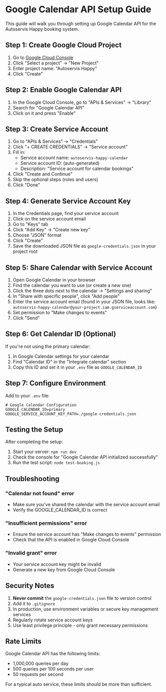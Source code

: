 # Google Calendar API Setup Guide

This guide will walk you through setting up Google Calendar API for the Autoservis Happy booking system.

## Step 1: Create Google Cloud Project

1. Go to [Google Cloud Console](https://console.cloud.google.com/)
2. Click "Select a project" → "New Project"
3. Enter project name: "Autoservis Happy"
4. Click "Create"

## Step 2: Enable Google Calendar API

1. In the Google Cloud Console, go to "APIs & Services" → "Library"
2. Search for "Google Calendar API"
3. Click on it and press "Enable"

## Step 3: Create Service Account

1. Go to "APIs & Services" → "Credentials"
2. Click "+ CREATE CREDENTIALS" → "Service account"
3. Fill in:
   - Service account name: `autoservis-happy-calendar`
   - Service account ID: (auto-generated)
   - Description: "Service account for calendar bookings"
4. Click "Create and Continue"
5. Skip the optional steps (roles and users)
6. Click "Done"

## Step 4: Generate Service Account Key

1. In the Credentials page, find your service account
2. Click on the service account email
3. Go to "Keys" tab
4. Click "Add Key" → "Create new key"
5. Choose "JSON" format
6. Click "Create"
7. Save the downloaded JSON file as `google-credentials.json` in your project root

## Step 5: Share Calendar with Service Account

1. Open Google Calendar in your browser
2. Find the calendar you want to use (or create a new one)
3. Click the three dots next to the calendar → "Settings and sharing"
4. In "Share with specific people", click "Add people"
5. Enter the service account email (found in your JSON file, looks like: `autoservis-happy-calendar@your-project.iam.gserviceaccount.com`)
6. Set permission to "Make changes to events"
7. Click "Send"

## Step 6: Get Calendar ID (Optional)

If you're not using the primary calendar:

1. In Google Calendar settings for your calendar
2. Find "Calendar ID" in the "Integrate calendar" section
3. Copy this ID and set it in your `.env` file as `GOOGLE_CALENDAR_ID`

## Step 7: Configure Environment

Add to your `.env` file:

```env
# Google Calendar Configuration
GOOGLE_CALENDAR_ID=primary
GOOGLE_SERVICE_ACCOUNT_KEY_PATH=./google-credentials.json
```

## Testing the Setup

After completing the setup:

1. Start your server: `npm run dev`
2. Check the console for "Google Calendar API initialized successfully"
3. Run the test script: `node test-booking.js`

## Troubleshooting

### "Calendar not found" error
- Make sure you've shared the calendar with the service account email
- Verify the GOOGLE_CALENDAR_ID is correct

### "Insufficient permissions" error
- Ensure the service account has "Make changes to events" permission
- Check that the API is enabled in Google Cloud Console

### "Invalid grant" error
- Your service account key might be invalid
- Generate a new key from Google Cloud Console

## Security Notes

1. **Never commit** the `google-credentials.json` file to version control
2. Add it to `.gitignore`
3. In production, use environment variables or secure key management services
4. Regularly rotate service account keys
5. Use least privilege principle - only grant necessary permissions

## Rate Limits

Google Calendar API has the following limits:
- 1,000,000 queries per day
- 500 queries per 100 seconds per user
- 50 requests per second

For a typical auto service, these limits should be more than sufficient.